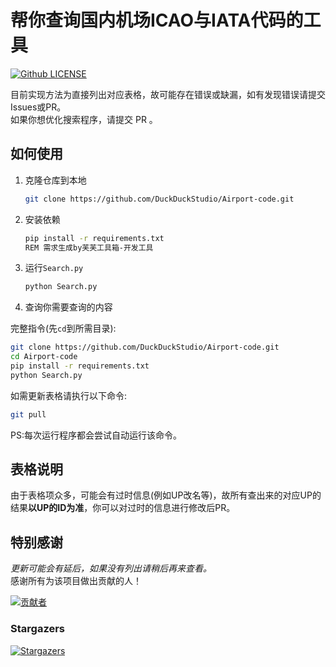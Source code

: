 # 帮你查询国内机场ICAO与IATA代码的工具
[![Github LICENSE](https://img.shields.io/github/license/DuckDuckStudio/Airport-code)](https://github.com/DuckDuckStudio/Airport-code/blob/main/LICENSE)

目前实现方法为直接列出对应表格，故可能存在错误或缺漏，如有发现错误请提交 Issues或PR。  
如果你想优化搜索程序，请提交 PR 。  

## 如何使用
1. 克隆仓库到本地  
   ```bash
   git clone https://github.com/DuckDuckStudio/Airport-code.git
   ```
2. 安装依赖
   ```bash
   pip install -r requirements.txt
   REM 需求生成by芙芙工具箱-开发工具
   ```
3. 运行`Search.py`
   ```python
   python Search.py
   ```
4. 查询你需要查询的内容

完整指令(先`cd`到所需目录):  
```bash
git clone https://github.com/DuckDuckStudio/Airport-code.git
cd Airport-code
pip install -r requirements.txt
python Search.py
```

如需更新表格请执行以下命令:  
```bash
git pull
```
PS:每次运行程序都会尝试自动运行该命令。  

## 表格说明
由于表格项众多，可能会有过时信息(例如UP改名等)，故所有查出来的对应UP的结果**以UP的ID为准**，你可以对过时的信息进行修改后PR。  

## 特别感谢
*更新可能会有延后，如果没有列出请稍后再来查看。*  
感谢所有为该项目做出贡献的人！  

[![贡献者](https://contrib.rocks/image?repo=DuckDuckStudio/Airport-code)](https://github.com/DuckDuckStudio/Airport-code/graphs/contributors)

### Stargazers
[![Stargazers](https://reporoster.com/stars/DuckDuckStudio/Airport-code)](https://github.com/DuckDuckStudio/Airport-code/stargazers)
